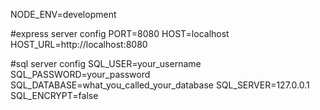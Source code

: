 NODE_ENV=development

#express server config
PORT=8080
HOST=localhost
HOST_URL=http://localhost:8080

#sql server config
SQL_USER=your_username
SQL_PASSWORD=your_password
SQL_DATABASE=what_you_called_your_database
SQL_SERVER=127.0.0.1
SQL_ENCRYPT=false

